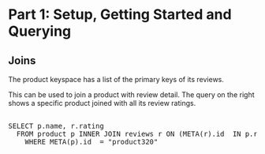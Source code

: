 # Part 1: Setup, Getting Started and Querying

## Joins

The product keyspace has a list of the primary keys of its reviews.

This can be used to join a product with review detail. The query on the right shows a specific product joined with all its review ratings.

<pre id="example">

SELECT p.name, r.rating
  FROM product p INNER JOIN reviews r ON (META(r).id  IN p.reviewList)
    WHERE META(p).id  = "product320"

</pre>
